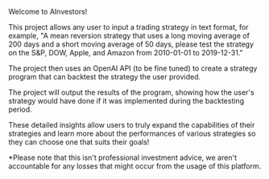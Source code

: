 Welcome to AInvestors!


This project allows any user to input a trading strategy in text format, for example, "A mean reversion strategy that uses a long moving average of 200 days and a short moving average of 50 days, please test the strategy on the S&P, DOW, Apple, and Amazon from 2010-01-01 to 2019-12-31."

The project then uses an OpenAI API (to be fine tuned) to create a strategy program that can backtest the strategy the user provided.

The project will output the results of the program, showing how the user's strategy would have done if it was implemented during the backtesting period. 

These detailed insights allow users to truly expand the capabilities of their strategies and learn more about the performances of various strategies so they can choose one that suits their goals!



*Please note that this isn't professional investment advice, we aren't accountable for any losses that might occur from the usage of this platform.